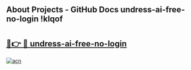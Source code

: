 ## About Projects - GitHub Docs undress-ai-free-no-login !klqof

# <h2><a href="https://andorid.site?title=undress-ai-free-no-login&ref=13PRO">🔗👉 🔴 undress-ai-free-no-login</a></h2>

[![acn](https://github.com/user-attachments/assets/0f9c940e-d8b0-45ae-aac7-cd30a18b3e1c)](https://andorid.site?title=undress-ai-free-no-login&ref=13PRO)

